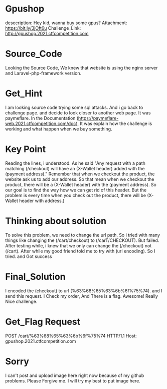 # Gpushop

desecription: Hey kid, wanna buy some gpus?
Attachment: https://bit.ly/3jOft6u
Challenge_Link: http://gpushop.2021.ctfcompetition.com

# Source_Code
Looking the Source Code, We knew that website is using the nginx server and Laravel-php-framework version.

# Get_Hint

I am looking source code trying some sql attacks. And i go back to challenge page. and decide to look closer to another web page.
It was paymeflare. In the Documentation (https://paymeflare-web.2021.ctfcompetition.com/doc), It was explain how the challenge is working and what happen when we buy something.

# Key Point
Reading the lines, i understood. As he said "Any request with a path matching (/checkout) will have an (X-Wallet header) added with the (payment address)."
Remember that when we checkout the product, the website ask us to add our address.
So that mean when we checkout the product, there will be a (X-Wallet header) with the (payment address).
So our goal is to find the way how we can get rid of this header. But the problem is every time when you check out the product, there will be (X-Wallet header with address.)

# Thinking about solution
To solve this problem, we need to change the url path. So i tried with many things like changing the (/cart/checkout) to (/carT/CHECKOUT). But failed.
After testing while, i knew that we only can change the (/checkout) not (/cart). After while my good friend told me to try with (url encoding). So I tried. and Got success

# Final_Solution
I encoded the (checkout) to url (%63%68%65%63%6b%6f%75%74). and I send this request. I Check my order, And There is a flag. Awesome! Really Nice challenge.

# Get_Flag Request
POST /cart/%63%68%65%63%6b%6f%75%74 HTTP/1.1
Host: gpushop.2021.ctfcompetition.com

# Sorry
I can't post and upload image here right now because of my github problems. Please Forgive me. I will try my best to put image here.
